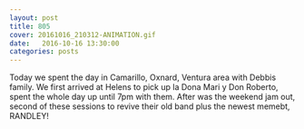 ```yaml
---
layout: post
title: 805
cover: 20161016_210312-ANIMATION.gif
date:   2016-10-16 13:30:00
categories: posts
---
```



Today we spent the day in Camarillo, Oxnard, Ventura area with Debbis family. We first arrived at Helens to pick up la
Dona Mari y Don Roberto, spent the whole day up until 7pm with them. After was the weekend jam out, second of these sessions 
to revive their old band plus the newest memebt, RANDLEY!

